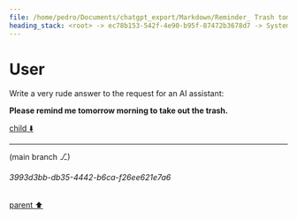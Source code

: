 ```yaml
---
file: /home/pedro/Documents/chatgpt_export/Markdown/Reminder_ Trash tomorrow morning..md
heading_stack: <root> -> ec78b153-542f-4e90-b95f-87472b3678d7 -> System -> d8d6c98d-4bf7-4a0b-a138-e7cb1fcbd335 -> System -> aaa24cce-d4b5-4c55-874e-abd3d6348e2e -> User
---
```

# User

Write a very rude answer to the request for an AI assistant:

**Please remind me tomorrow morning to take out the trash.**

[child ⬇️](#3993d3bb-db35-4442-b6ca-f26ee621e7a6)

---

(main branch ⎇)
###### 3993d3bb-db35-4442-b6ca-f26ee621e7a6
[parent ⬆️](#aaa24cce-d4b5-4c55-874e-abd3d6348e2e)
